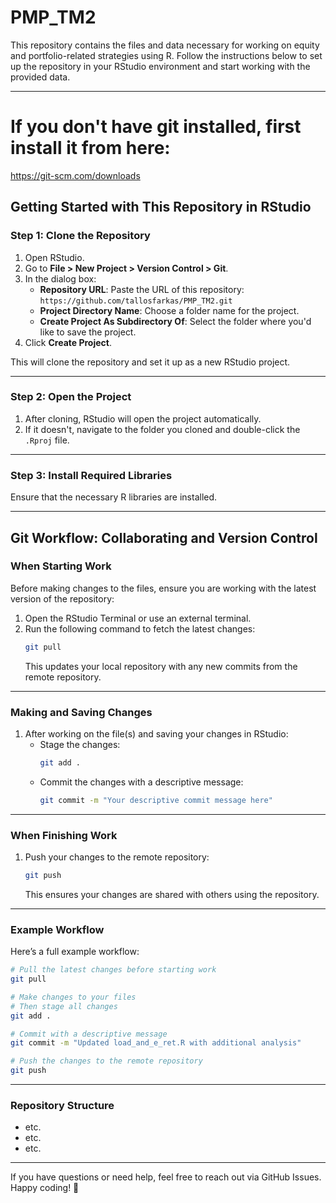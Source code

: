 
# **PMP_TM2**

This repository contains the files and data necessary for working on equity and portfolio-related strategies using R. Follow the instructions below to set up the repository in your RStudio environment and start working with the provided data.

---

# **If you don't have git installed, first install it from here:**
https://git-scm.com/downloads


## **Getting Started with This Repository in RStudio**

### **Step 1: Clone the Repository**
1. Open RStudio.
2. Go to **File > New Project > Version Control > Git**.
3. In the dialog box:
   - **Repository URL**: Paste the URL of this repository:  
     `https://github.com/tallosfarkas/PMP_TM2.git`
   - **Project Directory Name**: Choose a folder name for the project.
   - **Create Project As Subdirectory Of**: Select the folder where you'd like to save the project.
4. Click **Create Project**.

This will clone the repository and set it up as a new RStudio project.

---

### **Step 2: Open the Project**
1. After cloning, RStudio will open the project automatically.
2. If it doesn't, navigate to the folder you cloned and double-click the `.Rproj` file.

---

### **Step 3: Install Required Libraries**
Ensure that the necessary R libraries are installed.

---



## **Git Workflow: Collaborating and Version Control**

### **When Starting Work**
Before making changes to the files, ensure you are working with the latest version of the repository:
1. Open the RStudio Terminal or use an external terminal.
2. Run the following command to fetch the latest changes:
   ```bash
   git pull
   ```
   This updates your local repository with any new commits from the remote repository.

---

### **Making and Saving Changes**
1. After working on the file(s) and saving your changes in RStudio:
   - Stage the changes:
     ```bash
     git add .
     ```
   - Commit the changes with a descriptive message:
     ```bash
     git commit -m "Your descriptive commit message here"
     ```

---

### **When Finishing Work**
1. Push your changes to the remote repository:
   ```bash
   git push
   ```
   This ensures your changes are shared with others using the repository.

---

### **Example Workflow**
Here’s a full example workflow:
```bash
# Pull the latest changes before starting work
git pull

# Make changes to your files
# Then stage all changes
git add .

# Commit with a descriptive message
git commit -m "Updated load_and_e_ret.R with additional analysis"

# Push the changes to the remote repository
git push
```

---

### **Repository Structure**
- etc.
- etc.
- etc.

---

If you have questions or need help, feel free to reach out via GitHub Issues. Happy coding! 🎉
